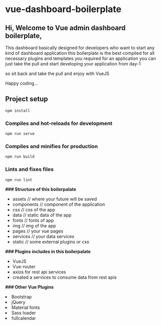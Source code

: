 # vue-dashboard-boilerplate

 <h2>Hi, Welcome to Vue admin dashboard boilerplate,</h2>
<p>This dashboard basically designed for developers who want to start any kind of dashboard application this boilerplate is the best compiled for all necessary plugins and templates you required for an application you can just take the pull and start developing your application from day-1</p>
<p>so sit back and take the pull and enjoy with VueJS </p>
<p>Happy coding...</p>

## Project setup
```
npm install
```

### Compiles and hot-reloads for development
```
npm run serve
```

### Compiles and minifies for production
```
npm run build
```

### Lints and fixes files
```
npm run lint
```

<p><strong>###  Structure of this boilerpalate</strong></p>
<ul>
<li>assets // where your future will be saved</li>
<li>components // component of the application</li>
<li>css // css of the app</li>
<li>data // static data of the app</li>
<li>fonts // fonts of app</li>
<li>img // img of the app</li>
<li>pages // your vue pages</li>
<li>services // your data services</li>
<li>static // some external plugins or css</li>
</ul>

<p><strong>###  Plugins includes in this boilerpalate</strong></p>
<ul>
<li>VueJS</li>
<li>Vue-router</li>
<li>axios for rest api services</li>
<li>created a services to consume data from rest apis</li>
</ul>


<p><strong>### Other Vue Plugins</strong></p>

<li>Bootstrap</li>
<li>jQuery</li>
<li>Material fonts</li>
<li>Sass loader</li>
<li>fullcalendar</li>

